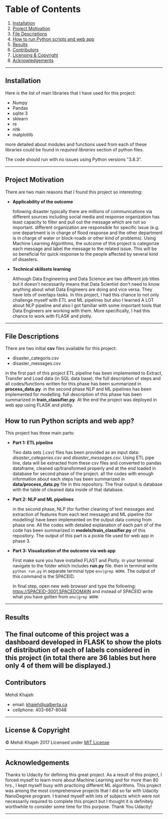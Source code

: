 # Table of Contents

1. [Installation](#installation)
2. [Project Motivation](#motivation)
3. [File Descriptions](#files)
4. [How to run Python scripts and web app](#run)
5. [Results](#results)
6. [Contributors](#Contributors)
7. [Licensing & Copyright](#licensing)
8. [Acknowledgements](#Acknowledgements)
---
## Installation<a name="installation"></a>
Here is the list of main libraries that I have used for this project:
* Numpy
* Pandas
* sqlite 3
* sklearn
* re
* nltk
* matplotlib

more detailed about modules and functions used from each of these libraries could be found in *required libraries* section of python files.

The code should run with no issues using Python versions "3.8.3".

---
## Project Motivation<a name="motivation"></a>
There are two main reasons that I found this project so interesting:
- **Applicability of the outcome**

  following disaster typically there are millions of communications via different sources including social media and response organization has least capacity to filter and pull out the message which are not so important. different organization are responsible for specific issue (e.g. one department is in charge of flood response and the other department is in charge of water or block-roads or other kind of problems). Using Machine Learning Algorithms, the outcome of this project is categorize each message and label the message to the related issue. This will be so beneficial for quick response to the people affected by several kind of disasters.

- **Technical skillsets learning**

  Although Data Engineering and Data Science are two different job titles but it doesn't necessarily means that Data Scientist don't need to know anything about what Data Engineers are doing and vice versa. They have lots of overlaps tasks. In this project, I had this chance to not only challenge myself with ETL and ML pipelines but also I learned A LOT about NLP pipeline and also I got familiar with some important tools that Data Engineers are working with them. More specifically, I had this chance to work with FLASK and plotly.


---
## File Descriptions <a name="files"></a>
There are two initial **csv** files available for this project:
* disaster_categoris.csv
* disaster_messages.csv

in the first part of this project ETL pipeline has been implemented to Extract, Transfer and Load data (in SQL data base). the full description of steps and all codes/functions written for this phase has been summarized in **process_data.py**. in the second phase NLP and ML pipelines has been implemented for modelling. full description of this phase has been summarized in **train_classifier.py**. At the end the project was deployed in web app using FLASK and plotly.

## How to run Python scripts and web app? <a name="run"></a>
This project has three main parts:
- **Part 1: ETL pipeline**

  Two data sets (.csv) files has been provided as an input data: *disaster_categories.csv* and *disaster_messages.csv*. Using ETL pipe line, data will be extracted from these csv files and converted to pandas dataframe, cleaned up/transformed properly  and at the end loaded in database for second phase of the project. all the codes with enough information about each steps has been summarized in **data/process_data.py** file in this repository. The final output is database with the table of cleaned data inside of that database.

- **Part 2: NLP and ML pipelines**

  in the second phase, NLP (for further cleaning of text messages and extraction of features from each text message) and ML pipeline (for modelling) have been implemented on the output data coming from phase one. All the codes with detailed explanation of each part of of the code has been summarized in **models/train_classifier.py** of this repository. The output of this part is a pickle file used for web app in phase 3.

- **Part 3: Visualization of the outcome via web app**

  First make sure you have installed FLAST and Plotly. in your terminal navigate to the folder which includes **run.py** file. then in terminal write `python run.py`
  in separate terminal type `env|grep WORK`. The output of this command is the SPACEID.

  In final step, open new web browser and type the following:
  https://SPACEID-3001.SPACEDOMAIN and instead of SPACEID write what you have gotten from `env|grep WORK`
---
## Results <a name="results"></a>
The final outcome of this project was a dashboard developed in FLASK to show the plots of distribution of each of labels considered in this project (in total there are 36 lables but here only 4 of them will be displayed.)
---
## Contributors <a name="Contributors"></a>
Mehdi Khajeh
* email: <khajeh@ualberta.ca>
* cellphone: 403-667-8048
---
## License & Copyright <a name="licensing"></a>

&copy; Mehdi Khajeh 2017
Licensed under [MIT License](License)

---
## Acknowledgements <a name="Acknowledgements"></a>
Thanks to Udacity for defining this great project. As a result of this project, I forced myself to learn more about Machine Learning and for more than 80 hrs., I kept myself busy with practicing different ML algorithms. This project was among the most comprehensive projects that I did so far with Udacity NanoDegree program. I trained myself with lots of subjects which were not necessarily required to complete this project but I thought it is definitely worthwhile to consider some time for this purpose. Thank You Udacity!


---
